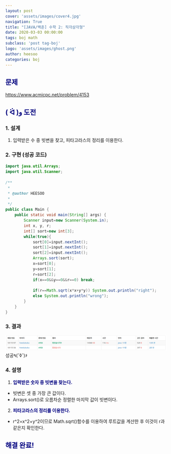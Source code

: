```yaml
---
layout: post
cover: 'assets/images/cover4.jpg'
navigation: True
title: "[JAVA/백준] 수학 2: 직각삼각형"
date: 2020-03-03 00:00:00
tags: boj math
subclass: 'post tag-boj'
logo: 'assets/images/ghost.png'
author: heesoo
categories: boj
---
```

## <span style="color:navy">문제</span>
<https://www.acmicpc.net/problem/4153>

## <span style="color:navy">( ᐛ )و 도전</span>

### 1. 설계
1. 입력받은 수 중 빗변을 찾고, 피타고라스의 정리를 이용한다.

### 2. 구현 (성공 코드)
```java
import java.util.Arrays;
import java.util.Scanner;

/**
 * 
 * @author HEESOO
 *
 */
public class Main {
	public static void main(String[] args) {
		Scanner input=new Scanner(System.in);
		int x, y, r;
		int[] sort=new int[3];
		while(true){
			sort[0]=input.nextInt();
			sort[1]=input.nextInt();
			sort[2]=input.nextInt();
			Arrays.sort(sort);
			x=sort[0];
			y=sort[1];
			r=sort[2];
			if(x==0&&y==0&&r==0) break;
			
			if(r==Math.sqrt(x*x+y*y)) System.out.println("right");
			else System.out.println("wrong");
		}
	}
}

 ```

### 3. 결과
![실행결과](./assets/images/200303_6.PNG)
성공٩(˘◊˘)۶

### 4. 설명
1. **<span style="color:navy">입력받은 숫자 중 빗변을 찾는다.</span>**
- 빗변은 셋 중 가장 큰 값이다.
- Arrays.sort()로 오름차순 정렬한 마지막 값이 빗변이다.
2. **<span style="color:navy">피타고라스의 정리를 이용한다.</span>**
- r^2=x^2+y^2이므로 Math.sqrt()함수를 이용하여 루트값을 계산한 후 이것이 r과 같은지 확인한다.

## <span style="color:navy">해결 완료!</span>
